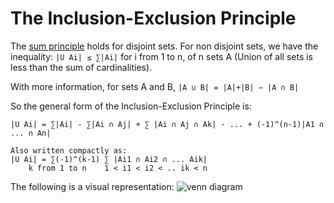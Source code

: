 # The Inclusion-Exclusion Principle
The [sum principle](Counting.md#sum-principle) holds for disjoint sets. For non disjoint sets, we have the inequality: `|U Ai| ≤ ∑|Ai|` for i from 1 to n, of n sets A (Union of all sets is less than the sum of cardinalities). 

With more information, for sets A and B, `|A ∪ B| = |A|+|B| − |A ∩ B|`

So the general form of the Inclusion-Exclusion Principle is: 
```
|U Ai| = ∑|Ai| - ∑|Ai ∩ Aj| + ∑ |Ai ∩ Aj ∩ Ak| - ... + (-1)^(n-1)|A1 ∩ ... ∩ An|

Also written compactly as:
|U Ai| = ∑(-1)^(k-1) ∑ |Ai1 ∩ Ai2 ∩ ... Aik| 
    k from 1 to n    1 < i1 < i2 < .. ik < n
```
The following is a visual representation:
![venn diagram](https://upload.wikimedia.org/wikipedia/commons/3/3d/Inclusion-exclusion-3sets.png)
